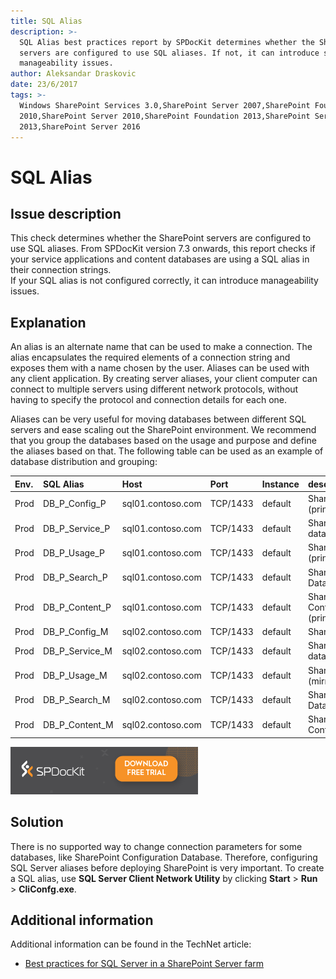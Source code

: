 ```yaml
---
title: SQL Alias
description: >-
  SQL Alias best practices report by SPDocKit determines whether the SharePoint
  servers are configured to use SQL aliases. If not, it can introduce some
  manageability issues.
author: Aleksandar Draskovic
date: 23/6/2017
tags: >-
  Windows SharePoint Services 3.0,SharePoint Server 2007,SharePoint Foundation
  2010,SharePoint Server 2010,SharePoint Foundation 2013,SharePoint Server
  2013,SharePoint Server 2016
---
```


# SQL Alias

## Issue description

This check determines whether the SharePoint servers are configured to use SQL aliases. From SPDocKit version 7.3 onwards, this report checks if your service applications and content databases are using a SQL alias in their connection strings.  
If your SQL alias is not configured correctly, it can introduce manageability issues.

## Explanation

An alias is an alternate name that can be used to make a connection. The alias encapsulates the required elements of a connection string and exposes them with a name chosen by the user. Aliases can be used with any client application. By creating server aliases, your client computer can connect to multiple servers using different network protocols, without having to specify the protocol and connection details for each one.

Aliases can be very useful for moving databases between different SQL servers and ease scaling out the SharePoint environment. We recommend that you group the databases based on the usage and purpose and define the aliases based on that. The following table can be used as an example of database distribution and grouping:

| Env. | SQL Alias | Host | Port | Instance | description |
| :--- | :--- | :--- | :--- | :--- | :--- |
| Prod | DB\_P\_Config\_P | sql01.contoso.com | TCP/1433 | default | SharePointConfig \(principal\) |
| Prod | DB\_P\_Service\_P | sql01.contoso.com | TCP/1433 | default | SharePoint Service App databases \(principal\) |
| Prod | DB\_P\_Usage\_P | sql01.contoso.com | TCP/1433 | default | SharePointUsagedatabase \(principal\) |
| Prod | DB\_P\_Search\_P | sql01.contoso.com | TCP/1433 | default | SharePoint Search Databases \(principal\) |
| Prod | DB\_P\_Content\_P | sql01.contoso.com | TCP/1433 | default | SharePoint Contentdatabases \(principal\) |
| Prod | DB\_P\_Config\_M | sql02.contoso.com | TCP/1433 | default | SharePointConfig \(mirror\) |
| Prod | DB\_P\_Service\_M | sql02.contoso.com | TCP/1433 | default | SharePoint Service App databases \(mirror\) |
| Prod | DB\_P\_Usage\_M | sql02.contoso.com | TCP/1433 | default | SharePointUsagedatabase \(mirror\) |
| Prod | DB\_P\_Search\_M | sql02.contoso.com | TCP/1433 | default | SharePoint Search Databases \(mirror\) |
| Prod | DB\_P\_Content\_M | sql02.contoso.com | TCP/1433 | default | SharePoint Contentdatabases \(mirror\) |

[![Download SPDocKit](../.gitbook/assets/spdockit_download.png)](http://bit.ly/2US0Zna)

## Solution

There is no supported way to change connection parameters for some databases, like SharePoint Configuration Database. Therefore, configuring SQL Server aliases before deploying SharePoint is very important. To create a SQL alias, use **SQL Server Client Network Utility** by clicking **Start** &gt; **Run** &gt; **CliConfg.exe**.

## Additional information

Additional information can be found in the TechNet article:

* [Best practices for SQL Server in a SharePoint Server farm](https://technet.microsoft.com/en-us/library/hh292622.aspx)

